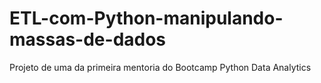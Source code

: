 # ETL-com-Python-manipulando-massas-de-dados
Projeto de uma da primeira mentoria do Bootcamp Python Data Analytics
